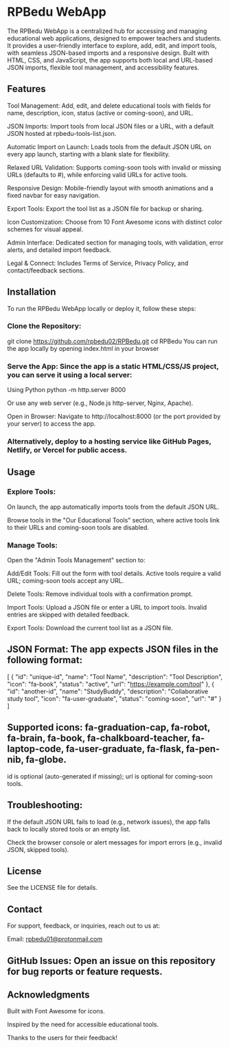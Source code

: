# RPBedu WebApp

The RPBedu WebApp is a centralized hub for accessing and managing educational web applications, designed to empower teachers and students. It provides a user-friendly interface to explore, add, edit, and import tools, with seamless JSON-based imports and a responsive design. Built with HTML, CSS, and JavaScript, the app supports both local and URL-based JSON imports, flexible tool management, and accessibility features.

## Features

Tool Management: Add, edit, and delete educational tools with fields for name, description, icon, status (active or coming-soon), and URL.

JSON Imports: Import tools from local JSON files or a URL, with a default JSON hosted at rpbedu-tools-list.json.

Automatic Import on Launch: Loads tools from the default JSON URL on every app launch, starting with a blank slate for flexibility.

Relaxed URL Validation: Supports coming-soon tools with invalid or missing URLs (defaults to #), while enforcing valid URLs for active tools.

Responsive Design: Mobile-friendly layout with smooth animations and a fixed navbar for easy navigation.

Export Tools: Export the tool list as a JSON file for backup or sharing.

Icon Customization: Choose from 10 Font Awesome icons with distinct color schemes for visual appeal.

Admin Interface: Dedicated section for managing tools, with validation, error alerts, and detailed import feedback.

Legal & Connect: Includes Terms of Service, Privacy Policy, and contact/feedback sections.

## Installation

To run the RPBedu WebApp locally or deploy it, follow these steps:

### Clone the Repository:

git clone https://github.com/rpbedu02/RPBedu.git
cd RPBedu
You can run the app locally by opening index.html in your browser

### Serve the App: Since the app is a static HTML/CSS/JS project, you can serve it using a local server:

 Using Python
python -m http.server 8000

Or use any web server (e.g., Node.js http-server, Nginx, Apache).

Open in Browser: Navigate to http://localhost:8000 (or the port provided by your server) to access the app.

### Alternatively, deploy to a hosting service like GitHub Pages, Netlify, or Vercel for public access.

## Usage

### Explore Tools:

On launch, the app automatically imports tools from the default JSON URL.

Browse tools in the "Our Educational Tools" section, where active tools link to their URLs and coming-soon tools are disabled.

### Manage Tools:

Open the "Admin Tools Management" section to:

Add/Edit Tools: Fill out the form with tool details. Active tools require a valid URL; coming-soon tools accept any URL.

Delete Tools: Remove individual tools with a confirmation prompt.

Import Tools: Upload a JSON file or enter a URL to import tools. Invalid entries are skipped with detailed feedback.

Export Tools: Download the current tool list as a JSON file.

## JSON Format: The app expects JSON files in the following format:

[
  {
    "id": "unique-id",
    "name": "Tool Name",
    "description": "Tool Description",
    "icon": "fa-book",
    "status": "active",
    "url": "https://example.com/tool"
  },
  {
    "id": "another-id",
    "name": "StudyBuddy",
    "description": "Collaborative study tool",
    "icon": "fa-user-graduate",
    "status": "coming-soon",
    "url": "#"
  }
]


## Supported icons: fa-graduation-cap, fa-robot, fa-brain, fa-book, fa-chalkboard-teacher, fa-laptop-code, fa-user-graduate, fa-flask, fa-pen-nib, fa-globe.

id is optional (auto-generated if missing); url is optional for coming-soon tools.

## Troubleshooting:

If the default JSON URL fails to load (e.g., network issues), the app falls back to locally stored tools or an empty list.

Check the browser console or alert messages for import errors (e.g., invalid JSON, skipped tools).

## License

See the LICENSE file for details.

## Contact

For support, feedback, or inquiries, reach out to us at:

Email: rpbedu01@protonmail.com

## GitHub Issues: Open an issue on this repository for bug reports or feature requests.

## Acknowledgments

Built with Font Awesome for icons.

Inspired by the need for accessible educational tools.

Thanks to the users for their feedback!
